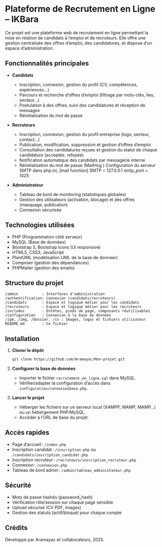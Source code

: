 # Plateforme de Recrutement en Ligne – IKBara

Ce projet est une plateforme web de recrutement en ligne permettant la mise en relation de candidats à l’emploi et de recruteurs. Elle offre une gestion centralisée des offres d’emploi, des candidatures, et dispose d’un espace d’administration.

## Fonctionnalités principales

- **Candidats**
  - Inscription, connexion, gestion du profil (CV, compétences, expériences…)
  - Parcours et recherche d’offres d’emploi (filtrage par mots-clés, lieu, secteur…)
  - Postulation à des offres, suivi des candidatures et réception de messages
  - Réinitialisation du mot de passe


- **Recruteurs**
  - Inscription, connexion, gestion du profil entreprise (logo, secteur, contact…)
  - Publication, modification, suppression et gestion d’offres d’emploi
  - Consultation des candidatures reçues et gestion du statut de chaque candidature (acceptée, refusée)
  - Notification automatique des candidats par messagerie interne
  - Réinitialisation du mot de passe (MailHog ) Configuration du serveur SMTP dans php.ini, [mail function]
    SMTP = 127.0.0.1
    smtp_port = 1025


- **Administrateur**
  - Tableau de bord de monitoring (statistiques globales)
  - Gestion des utilisateurs (activation, blocage) et des offres (masquage, publication)
  - Connexion sécurisée

## Technologies utilisées

- PHP (Programmation côté serveur)
- MySQL (Base de données)
- Bootstrap 5, Bootstrap Icons (UI responsive)
- HTML5, CSS3, JavaScript
- PlantUML (modélisation UML de la base de donneer)
- Composer (gestion des dépendances)
- PHPMailer (gestion des emails)

## Structure du projet

```
/admin           : Interfaces d’administration
/authentification: Connexion (candidats/recruteurs)
/candidats       : Espace et logique métier pour les candidats
/recruteurs      : Espace et logique métier pour les recruteurs
/includes        : Entêtes, pieds de page, composants réutilisables
/configuration   : Connexion à la base de données
/igm, /img, /dossier, /cv : Images, logos et fichiers utilisateur
README.md        : Ce fichier
```

## Installation

1. **Cloner le dépôt**
   ```bash
   git clone https://github.com/Aramayac/Mon-projet.git
   ```

2. **Configurer la base de données**
   - Importer le fichier `recrutement_en_ligne.sql` dans MySQL.
   - Vérifier/adapter la configuration d’accès dans `configuration/connexionbase.php`.

3. **Lancer le projet**
   - Héberger les fichiers sur un serveur local (XAMPP, WAMP, MAMP…) ou un hébergement PHP/MySQL.
   - Accéder à l’URL de base du projet.

## Accès rapides

- Page d’accueil : `/index.php`
- Inscription candidat : `/inscription.php` ou `/candidats/inscription_candidat.php`
- Inscription recruteur : `/recruteurs/inscription_recruteur.php`
- Connexion : `/connexion.php`
- Tableau de bord admin : `/admin/tableau_administateur.php`

## Sécurité

- Mots de passe hashés (password_hash)
- Vérification rôle/session sur chaque page sensible
- Upload sécurisé (CV PDF, images)
- Gestion des statuts (actif/bloqué) pour chaque compte


## Crédits

Développé par Aramayac et collaborateurs, 2025.

